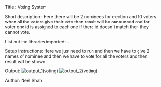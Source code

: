 Title : Voting System

Short description : 
Here there will be 2 nominees for election and 10 voters when all the voters give their vote then result will be announced and for voter one id is assigned to each one if there id doesn't match then they cannot vote.

List out the libraries imported: -

Setup instructions: Here we just need to run and then we have to give 2 names of nominee and then we have to vote for all the voters and then result will be shown.




Output:
![output_1(voting)](https://user-images.githubusercontent.com/71593494/122162725-a2181880-ce91-11eb-8b9a-e5ee6abf6d2d.png)
![output_2(voting)](https://user-images.githubusercontent.com/71593494/122162732-a47a7280-ce91-11eb-9673-1bcee0dd0a60.png)



Author:
Neel Shah
